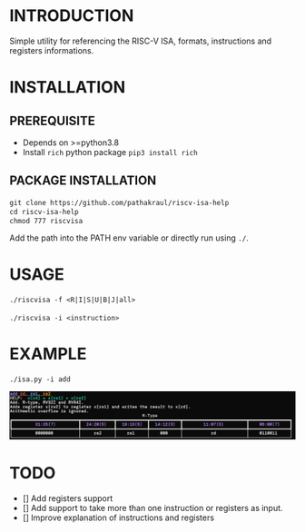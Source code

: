 # INTRODUCTION

Simple utility for referencing the RISC-V ISA, formats, instructions and registers informations.


# INSTALLATION

## PREREQUISITE
- Depends on >=python3.8
- Install `rich` python package `pip3 install rich`

## PACKAGE INSTALLATION
```
git clone https://github.com/pathakraul/riscv-isa-help
cd riscv-isa-help
chmod 777 riscvisa
```
Add the path into the PATH env variable or directly run using `./`.

# USAGE

```
./riscvisa -f <R|I|S|U|B|J|all>

./riscvisa -i <instruction>

```


# EXAMPLE
```
./isa.py -i add 

```
![](add-example.png)


# TODO

- [] Add registers support
- [] Add support to take more than one instruction or registers as input.
- [] Improve explanation of instructions and registers
